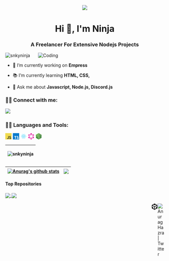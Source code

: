 <p align="center">
  <img src="https://github.com/SNKYNinja/SNKYNinja/blob/main/6a2b95a6815da88058c8b55619e81a26.gif?raw=true"width: 80%;" />
</p>

<h1 align="center">Hi 👋, I'm Ninja</h1>
<h3 align="center">A Freelancer For Extensive Nodejs Projects</h3>
<img align = "right" alt="Coding" width="400" src="https://media.discordapp.net/attachments/1021392762379194429/1085873862052421682/devytbs-612dcd6e-3720-4ac2-a50a-23f4cdf20679.gif?width=462&height=375">

<p align="left"> <img src="https://komarev.com/ghpvc/?username=snkyninja&label=Profile%20views&color=0e75b6&style=flat" alt="snkyninja" /> </p>

- 🔭 I’m currently working on **Empress**

- 📚 I’m currently learning **HTML, CSS,**

- 💬 Ask me about **Javascript, Node.js, Discord.js**

<h3 align="left">🐱‍💻 Connect with me:</h3>
<p align="left">
  <a href="https://discord.com/users/662898453764112408">
    <img src="https://discord.c99.nl/widget/theme-4/662898453764112408.png"/>
  </a>
</p>
<p align="left">
</p>

<h3 align="left">🐱‍👤 Languages and Tools:</h3>
<code><img height="20" alt="javascript" src="https://raw.githubusercontent.com/github/explore/80688e429a7d4ef2fca1e82350fe8e3517d3494d/topics/javascript/javascript.png"></code>
<code><img height="20" alt="typescript" src="https://raw.githubusercontent.com/github/explore/80688e429a7d4ef2fca1e82350fe8e3517d3494d/topics/typescript/typescript.png"></code>
<code><img height="20" alt="react" src="https://raw.githubusercontent.com/github/explore/80688e429a7d4ef2fca1e82350fe8e3517d3494d/topics/react/react.png"></code>
<code><img height="20" alt="graphql" src="https://raw.githubusercontent.com/github/explore/5c058a388828bb5fde0bcafd4bc867b5bb3f26f3/topics/graphql/graphql.png"></code>
<code><img height="20" alt="nodejs" src="https://raw.githubusercontent.com/github/explore/80688e429a7d4ef2fca1e82350fe8e3517d3494d/topics/nodejs/nodejs.png"></code> 
 
| <p><img align="center" src="https://github-readme-streak-stats.herokuapp.com/?user=snkyninja&" alt="snkyninja" /></p> |
| -------------------------- |

| <a href="https://github.com/anuraghazra/github-readme-stats"><img align="center" src="https://github-readme-stats.vercel.app/api?username=SNKYNinja&show_icons=true&include_all_commits=true&theme=buefy&hide_border=true" alt="Anurag's github stats" /></a> | <a href="https://github.com/anuraghazra/github-readme-stats"><img align="center" src="https://github-readme-stats.vercel.app/api/top-langs/?username=SNKYNinja&layout=compact&theme=buefy&hide_border=true" /></a> |
| ------------- | ------------- |

#### Top Repositories


<a href="https://github.com/anuraghazra/github-readme-stats">
  <img align="center" src="https://github-readme-stats.vercel.app/api/pin/?username=SNKYNinja&repo=Dashboard&theme=buefy" />
</a>
<a href="https://github.com/anuraghazra/anuraghazra.github.io">
  <img align="center" src="https://github-readme-stats.vercel.app/api/pin/?username=SNKYNinja&repo=poru&theme=buefy" />
</a>

<br />
<br />

<a href="https://twitter.com/anuraghazru">
  <img align="right" alt="Anurag Hazra | Twitter" width="21px" src="https://raw.githubusercontent.com/anuraghazra/anuraghazra/master/assets/twitter.svg" />
</a>
<a href="https://codesandbox.io/u/anuraghazra">
  <img align="right" alt="Anurag Hazra | CodeSandbox" width="20px" src="https://raw.githubusercontent.com/anuraghazra/anuraghazra/master/assets/codesandbox.svg" />
</a>
